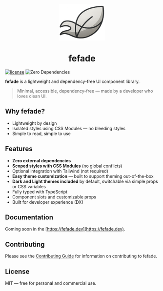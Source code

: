 <p align="center">
  <img src="./packages/docs/public/logo.png" width="150" height="120" />
</p>

<h1 align="center">fefade</h1>

[![license](https://img.shields.io/github/license/dxdns/fefade)](https://github.com/dxdns/fefade/blob/master/LICENSE)
![Zero Dependencies](https://img.shields.io/badge/dependencies-0-green)

**fefade** is a lightweight and dependency-free UI component library.

> Minimal, accessible, dependency-free — made by a developer who loves clean UI.

## Why fefade?

- Lightweight by design
- Isolated styles using CSS Modules — no bleeding styles
- Simple to read, simple to use

## Features

- **Zero external dependencies**
- **Scoped styles with CSS Modules** (no global conflicts)
- Optional integration with Tailwind (not required)
- **Easy theme customization** — built to support theming out-of-the-box
- **Dark and Light themes included** by default, switchable via simple props or
  CSS variables
- Fully typed with TypeScript
- Component slots and customizable props
- Built for developer experience (DX)

## Documentation

Coming soon in the [https://fefade.dev](https://fefade.dev).

## Contributing

Please see the [Contributing Guide](CONTRIBUTING.md) for information on
contributing to fefade.

## License

MIT — free for personal and commercial use.
